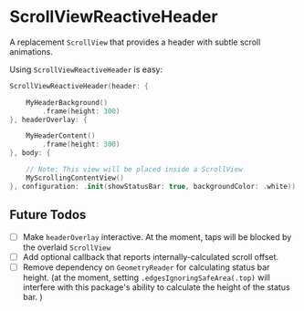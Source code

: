 # ScrollViewReactiveHeader

A replacement `ScrollView` that provides a header with subtle scroll animations. 

Using `ScrollViewReactiveHeader` is easy:

```swift
ScrollViewReactiveHeader(header: {

    MyHeaderBackground()
        .frame(height: 300)
}, headerOverlay: {

    MyHeaderContent()
        .frame(height: 300)
}, body: {

    // Note: This view will be placed inside a ScrollView
    MyScrollingContentView()
}, configuration: .init(showStatusBar: true, backgroundColor: .white))
```

## Future Todos

- [ ] Make `headerOverlay` interactive. At the moment, taps will be blocked by the overlaid `ScrollView`
- [ ] Add optional callback that reports internally-calculated scroll offset. 
- [ ] Remove dependency on `GeometryReader` for calculating status bar height. (at the moment, setting `.edgesIgnoringSafeArea(.top)` will interfere with this package's ability to calculate the height of the status bar. )
